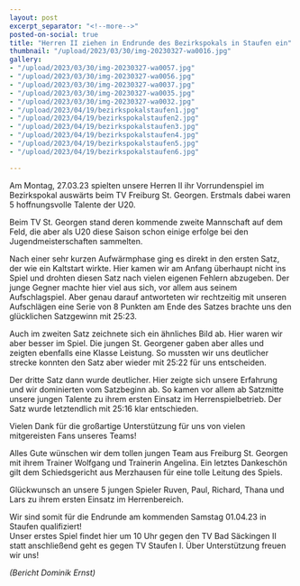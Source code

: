 ```yaml
---
layout: post
excerpt_separator: "<!--more-->"
posted-on-social: true
title: "Herren II ziehen in Endrunde des Bezirkspokals in Staufen ein"
thumbnail: "/upload/2023/03/30/img-20230327-wa0016.jpg"
gallery:
- "/upload/2023/03/30/img-20230327-wa0057.jpg"
- "/upload/2023/03/30/img-20230327-wa0056.jpg"
- "/upload/2023/03/30/img-20230327-wa0037.jpg"
- "/upload/2023/03/30/img-20230327-wa0035.jpg"
- "/upload/2023/03/30/img-20230327-wa0032.jpg"
- "/upload/2023/04/19/bezirkspokalstaufen1.jpg"
- "/upload/2023/04/19/bezirkspokalstaufen2.jpg"
- "/upload/2023/04/19/bezirkspokalstaufen3.jpg"
- "/upload/2023/04/19/bezirkspokalstaufen4.jpg"
- "/upload/2023/04/19/bezirkspokalstaufen5.jpg"
- "/upload/2023/04/19/bezirkspokalstaufen6.jpg"

---
```

Am Montag, 27.03.23 spielten unsere Herren II ihr Vorrundenspiel im Bezirkspokal auswärts beim TV Freiburg St. Georgen. Erstmals dabei waren 5 hoffnungsvolle Talente der U20.

Beim TV St. Georgen stand deren kommende zweite Mannschaft auf dem Feld, die aber als U20 diese Saison schon einige erfolge bei den Jugendmeisterschaften sammelten.

Nach einer sehr kurzen Aufwärmphase ging es direkt in den ersten Satz, der wie ein Kaltstart wirkte. Hier kamen wir am Anfang überhaupt nicht ins Spiel und drohten diesen Satz nach vielen eigenen Fehlern abzugeben. Der junge Gegner machte hier viel aus sich, vor allem aus seinem Aufschlagspiel. Aber genau darauf antworteten wir rechtzeitig mit unseren Aufschlägen eine Serie von 8 Punkten am Ende des Satzes brachte uns den glücklichen Satzgewinn mit 25:23.

Auch im zweiten Satz zeichnete sich ein ähnliches Bild ab. Hier waren wir aber besser im Spiel. Die jungen St. Georgener gaben aber alles und zeigten ebenfalls eine Klasse Leistung. So mussten wir uns deutlicher strecke konnten den Satz aber wieder mit 25:22 für uns entscheiden.

Der dritte Satz dann wurde deutlicher. Hier zeigte sich unsere Erfahrung und wir dominierten vom Satzbeginn ab. So kamen vor allem ab Satzmitte unsere jungen Talente zu ihrem ersten Einsatz im Herrenspielbetrieb. Der Satz wurde letztendlich mit 25:16 klar entschieden.

Vielen Dank für die großartige Unterstützung für uns von vielen mitgereisten Fans unseres Teams!

Alles Gute wünschen wir dem tollen jungen Team aus Freiburg St. Georgen mit ihrem Trainer Wolfgang und Trainerin Angelina. Ein letztes Dankeschön gilt dem Schiedsgericht aus Merzhausen für eine tolle Leitung des Spiels.

Glückwunsch an unsere 5 jungen Spieler Ruven, Paul, Richard, Thana und Lars zu ihrem ersten Einsatz im Herrenbereich.

Wir sind somit für die Endrunde am kommenden Samstag 01.04.23 in Staufen qualifiziert!  
 Unser erstes Spiel findet hier um 10 Uhr gegen den TV Bad Säckingen II statt anschließend geht es gegen TV Staufen I. Über Unterstützung freuen wir uns!

_(Bericht Dominik Ernst)_